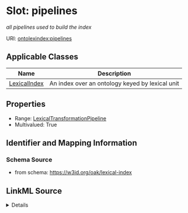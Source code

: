 # Slot: pipelines
_all pipelines used to build the index_


URI: [ontolexindex:pipelines](https://w3id.org/oak/lexical-index/pipelines)



<!-- no inheritance hierarchy -->




## Applicable Classes

| Name | Description |
| --- | --- |
[LexicalIndex](LexicalIndex.md) | An index over an ontology keyed by lexical unit






## Properties

* Range: [LexicalTransformationPipeline](LexicalTransformationPipeline.md)
* Multivalued: True








## Identifier and Mapping Information







### Schema Source


* from schema: https://w3id.org/oak/lexical-index




## LinkML Source

<details>
```yaml
name: pipelines
description: all pipelines used to build the index
from_schema: https://w3id.org/oak/lexical-index
rank: 1000
multivalued: true
alias: pipelines
owner: LexicalIndex
domain_of:
- LexicalIndex
range: LexicalTransformationPipeline
inlined: true

```
</details>